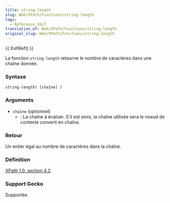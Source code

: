 ```yaml
---
title: string-length
slug: Web/XPath/Functions/string-length
tags:
  - Référence_XSLT
translation_of: Web/XPath/Functions/string-length
original_slug: Web/XPath/Fonctions/string-length
---
```

{{ XsltRef() }}

La fonction `string-length` retourne le nombre de caractères dans une chaîne donnée.

### Syntaxe

    string-length( [chaîne] )

### Arguments

- `chaîne` (optionnel)
  - : La chaîne à évaluer. S'il est omis, la chaîne utilisée sera le noeud de contexte converti en chaîne.

### Retour

Un entier égal au nombre de caractères dans la chaîne.

### Définition

[XPath 1.0, section 4.2](http://www.w3.org/TR/xpath#function-string-length).

### Support Gecko

Supportée.
